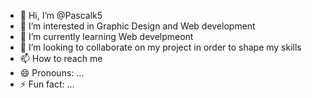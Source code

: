 - 👋 Hi, I’m @Pascalk5
- 👀 I’m interested in Graphic Design and Web development
- 🌱 I’m currently learning Web develpmeont
- 💞️ I’m looking to collaborate on my project in order to shape my skills
- 📫 How to reach me 
- 😄 Pronouns: ...
- ⚡ Fun fact: ...

<!---
Pascalk5/Pascalk5 is a ✨ special ✨ repository because its `README.md` (this file) appears on your GitHub profile.
You can click the Preview link to take a look at your changes.
--->
